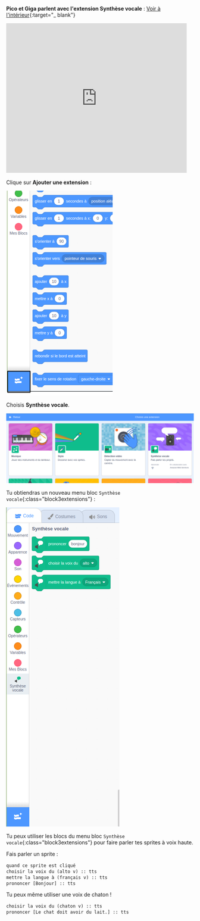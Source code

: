 **Pico et Giga parlent avec l'extension Synthèse vocale** : [Voir à l'intérieur](https://scratch.mit.edu/projects/523663303/editor){:target="_ blank"}

<div class="scratch-preview">
  <iframe allowtransparency="true" width="485" height="402" src="https://scratch.mit.edu/projects/embed/523663303/?autostart=false" frameborder="0"></iframe>
</div>

Clique sur **Ajouter une extension** :

![Le bouton « Ajouter une extension ».](images/add-extension.png)

Choisis **Synthèse vocale**.

![L'extension « Synthèse vocale » en surbrillance.](images/text-to-speech.png)

Tu obtiendras un nouveau menu bloc `Synthèse vocale`{:class="block3extensions"} :

![Le menu des blocs « Synthèse vocale ».](images/text-to-speech-blocks.png)

Tu peux utiliser les blocs du menu bloc `Synthèse vocale`{:class="block3extensions"} pour faire parler tes sprites à voix haute.

Fais parler un sprite :

```blocks3
quand ce sprite est cliqué
choisir la voix du (alto v) :: tts
mettre la langue à (français v) :: tts
prononcer [Bonjour] :: tts
```

Tu peux même utiliser une voix de chaton !

```blocks3
choisir la voix du (chaton v) :: tts
prononcer [Le chat doit avoir du lait.] :: tts
```
